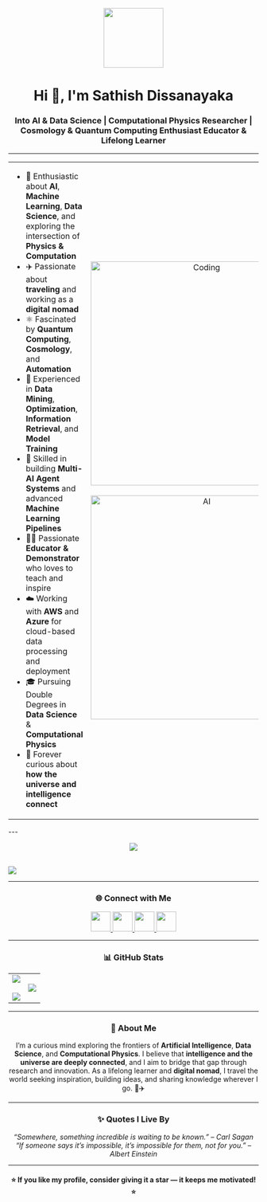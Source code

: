 <p align="center">
  <img src="https://github.com/7oSkaaa/7oSkaaa/blob/main/Images/about_me.gif?raw=true" width="120px">
</p>

<h1 align="center">Hi 👋, I'm Sathish Dissanayaka</h1>
<h3 align="center"> Into AI & Data Science | Computational Physics Researcher | Cosmology & Quantum Computing Enthusiast Educator & Lifelong Learner</h3>

---

<table align="center">
<tr>
<td width="50%" align="left">

- 🧠 Enthusiastic about **AI**, **Machine Learning**, **Data Science**, and exploring the intersection of **Physics & Computation**  
- ✈️ Passionate about **traveling** and working as a **digital nomad**  
- ⚛️ Fascinated by **Quantum Computing**, **Cosmology**, and **Automation**  
- 🧮 Experienced in **Data Mining**, **Optimization**, **Information Retrieval**, and **Model Training**  
- 🤖 Skilled in building **Multi-AI Agent Systems** and advanced **Machine Learning Pipelines**  
- 🧑‍🏫 Passionate **Educator & Demonstrator** who loves to teach and inspire  
- ☁️ Working with **AWS** and **Azure** for cloud-based data processing and deployment  
- 🎓 Pursuing Double Degrees in **Data Science** & **Computational Physics**  
- 🚀 Forever curious about **how the universe and intelligence connect**

</td> 

<td width="50%" align="center">
  <img align="center" alt="Coding" width="450" src="https://repository-images.githubusercontent.com/588181932/e36ec678-7984-4cdd-8e4c-a3932772ff8e">
  <br><br>
  <img align="center" alt="AI" width="450" src="https://media0.giphy.com/media/v1.Y2lkPTc5MGI3NjExbWE4ZjBpaWVubnI0am1tY3k2czZ4N2R1bXYyMDQ5Y3l6amFxMThlZiZlcD12MV9pbnRlcm5hbF9naWZfYnlfaWQmY3Q9Zw/bJ4TVNYNUympPgcpem/giphy.gif">


</td>
</tr>
</td>
</tr>
</table>
---

<p align="center">
<!-- Programming Languages & Frameworks -->
<a href="#"><img src="https://skillicons.dev/icons?i=python,r,cpp,c,java,kotlin,js,react,nodejs,express,php,mysql,mongodb,html,css,tailwind,rust,nextjs,flask,fastapi,supabase,git,linux,figma,postman,aws,azure" /></a>
<br><br>

<!-- Python Libraries & ML/AI Tools -->
<a href="#"><img src="https://skillicons.dev/icons?i=pandas,numpy,scipy,matplotlib,seaborn,plotly,scikitlearn,keras,tensorflow,pytorch,mlp,randomforest,xgboost,catboost,lightgbm,nltk,spacy,networkx,joblib,dask,qiskit,astropy,sympy,pytorch-lightning,jupyter,colab,rstudio" /></a>
</p>

---

<h3 align="center">🌐 Connect with Me</h3>

<p align="center">
<a href="#" target="blank">
  <img src="https://raw.githubusercontent.com/rahuldkjain/github-profile-readme-generator/master/src/images/icons/Social/linked-in-alt.svg" height="40" width="40" />
</a>
<a href="https://www.instagram.com/nomadic_zeeker?igsh=MWs2bHlqcnF1anR3MQ%3D%3D&utm_source=qr" target="blank">
  <img src="https://raw.githubusercontent.com/rahuldkjain/github-profile-readme-generator/master/src/images/icons/Social/instagram.svg" height="40" width="40" />
</a>
<a href="https://www.facebook.com/sathish.dissanayaka.7?mibextid=wwXIfr&mibextid=wwXIfr" target="blank">
  <img src="https://raw.githubusercontent.com/rahuldkjain/github-profile-readme-generator/master/src/images/icons/Social/facebook.svg" height="40" width="40" />
</a>
<a href="mailto:dissanayakasathish23476@gmail.com" target="blank">
  <img src="https://cdn-icons-png.flaticon.com/512/732/732200.png" height="40" width="40" />
</a>
</p>

---

<h3 align="center">📊 GitHub Stats</h3>

<p align="center">
<table align="center">
<tr>
<td width="50%" align="center">
  <img src="https://github-readme-stats.vercel.app/api?username=sathishdissanayaka&theme=radical&show_icons=true&count_private=true" />
  <br><br>
  <img src="https://github-readme-streak-stats.herokuapp.com/?user=sathishdissanayaka&theme=radical&hide_border=false" />
</td>
<td width="50%" align="center">
  <img src="https://github-readme-stats.anuraghazra1.vercel.app/api/top-langs/?username=sathishdissanayaka&theme=radical&hide_border=false&no-bg=true&no-frame=true&langs_count=10"/>
</td>
</tr>
</table>
</p>

---

<h3 align="center">🚀 About Me</h3>
<p align="center">
I’m a curious mind exploring the frontiers of <b>Artificial Intelligence</b>, <b>Data Science</b>, and <b>Computational Physics</b>.  
I believe that <b>intelligence and the universe are deeply connected</b>, and I aim to bridge that gap through research and innovation.  
As a lifelong learner and <b>digital nomad</b>, I travel the world seeking inspiration, building ideas, and sharing knowledge wherever I go. 🌌✈️
</p>

---

<h3 align="center">✨ Quotes I Live By</h3>
<p align="center">
<i>“Somewhere, something incredible is waiting to be known.” – Carl Sagan</i><br>
<i>“If someone says it’s impossible, it’s impossible for them, not for you.” – Albert Einstein</i>
</p>

---

<h4 align="center">⭐ If you like my profile, consider giving it a star — it keeps me motivated! ⭐</h4>
